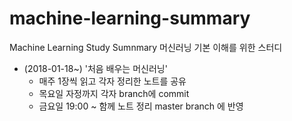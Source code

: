 # machine-learning-summary
Machine Learning Study Sumnmary 머신러닝 기본 이해를 위한 스터디
- (2018-01-18~) '처음 배우는 머신러닝' 
  - 매주 1장씩 읽고 각자 정리한 노트를 공유
  - 목요일 자정까지 각자 branch에 commit  
  - 금요일 19:00 ~ 함께 노트 정리 master branch 에 반영
